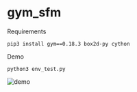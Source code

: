 # gym_sfm

Requirements

```pip3 install gym==0.18.3 box2d-py cython```

Demo

```python3 env_test.py```

![demo](https://user-images.githubusercontent.com/46450087/86723254-b1c49580-c062-11ea-862e-51456e31bde1.gif)
